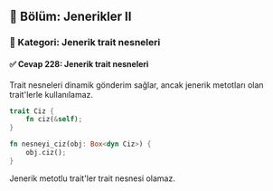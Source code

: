 ## 📘 Bölüm: Jenerikler II  
### 🔹 Kategori: Jenerik trait nesneleri  
#### ✅ Cevap 228: Jenerik trait nesneleri

Trait nesneleri dinamik gönderim sağlar, ancak jenerik metotları olan trait'lerle kullanılamaz.

```rust
trait Ciz {
    fn ciz(&self);
}

fn nesneyi_ciz(obj: Box<dyn Ciz>) {
    obj.ciz();
}
```

Jenerik metotlu trait'ler trait nesnesi olamaz.
